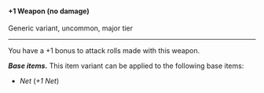 #### +1 Weapon (no damage)

Generic variant, uncommon, major tier

---

You have a +1 bonus to attack rolls made with this weapon.

***Base items.*** This item variant can be applied to the following base items:

- *Net* (*+1 Net*)